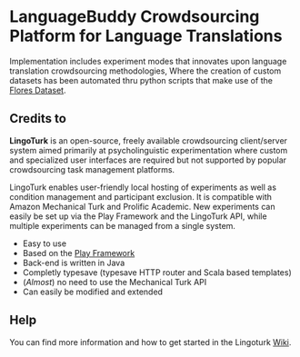 # LanguageBuddy Crowdsourcing Platform for Language Translations

Implementation includes experiment modes that innovates upon language translation crowdsourcing methodologies,
Where the creation of custom datasets has been automated thru python scripts that make use of the [Flores Dataset](https://github.com/facebookresearch/flores?fbclid=IwAR0WzmQ-E64cstn1zmYBZJbGzNMXuK87hr_RatfAxle6gNbvVPJWDTtLJ6Y).

## Credits to

  **LingoTurk** is an open-source, freely available crowdsourcing
  client/server system aimed primarily at psycholinguistic
  experimentation where custom and specialized user interfaces are
  required but not supported by popular crowdsourcing task management
  platforms.
  
  LingoTurk enables user-friendly local hosting of
  experiments as well as condition management and participant
  exclusion. It is compatible with Amazon Mechanical Turk and Prolific
  Academic.  New experiments can easily be set up via the Play
  Framework and the LingoTurk API, while multiple experiments can be
  managed from a single system.
  
  - Easy to use
  - Based on the [Play Framework](https://www.playframework.com/)
  - Back-end is written in Java
  - Completly typesave (typesave HTTP router and Scala based templates)
  - (*Almost*) no need to use the Mechanical Turk API
  - Can easily be modified and extended
  
## Help
You can find more information and how to get started in the Lingoturk [Wiki](https://github.com/FlorianPusse/Lingoturk/wiki).

